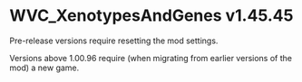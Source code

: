 # WVC_XenotypesAndGenes v1.45.45
 
Pre-release versions require resetting the mod settings.

Versions above 1.00.96 require (when migrating from earlier versions of the mod) a new game.